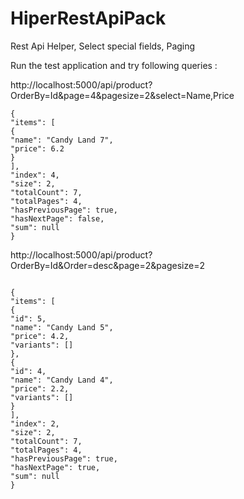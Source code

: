 # HiperRestApiPack
Rest Api Helper, Select special fields, Paging

Run the test application and try following queries :

http://localhost:5000/api/product?OrderBy=Id&page=4&pagesize=2&select=Name,Price

```
{
"items": [
{
"name": "Candy Land 7",
"price": 6.2
}
],
"index": 4,
"size": 2,
"totalCount": 7,
"totalPages": 4,
"hasPreviousPage": true,
"hasNextPage": false,
"sum": null
}

```

http://localhost:5000/api/product?OrderBy=Id&Order=desc&page=2&pagesize=2


```

{
"items": [
{
"id": 5,
"name": "Candy Land 5",
"price": 4.2,
"variants": []
},
{
"id": 4,
"name": "Candy Land 4",
"price": 2.2,
"variants": []
}
],
"index": 2,
"size": 2,
"totalCount": 7,
"totalPages": 4,
"hasPreviousPage": true,
"hasNextPage": true,
"sum": null
}

```


